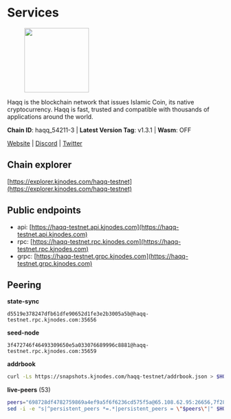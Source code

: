 # Services

<figure><img src="https://raw.githubusercontent.com/kj89/testnet_manuals/main/pingpub/logos/haqq.png" width="150" alt=""><figcaption></figcaption></figure>

Haqq is the blockchain network that issues Islamic Coin,  its native cryptocurrency. Haqq is fast, trusted and  compatible with thousands of applications around the world.

**Chain ID**: haqq_54211-3 | **Latest Version Tag**: v1.3.1 | **Wasm**: OFF

[Website](https://islamiccoin.net) | [Discord](https://discord.gg/hU9MHG5kZq) | [Twitter](https://twitter.com/Islamic_Coin)




## Chain explorer
[https://explorer.kjnodes.com/haqq-testnet](https://explorer.kjnodes.com/haqq-testnet)

## Public endpoints

* api: [https://haqq-testnet.api.kjnodes.com](https://haqq-testnet.api.kjnodes.com)
* rpc: [https://haqq-testnet.rpc.kjnodes.com](https://haqq-testnet.rpc.kjnodes.com)
* grpc: [https://haqq-testnet.grpc.kjnodes.com](https://haqq-testnet.grpc.kjnodes.com)

## Peering

**state-sync**

```text
d5519e378247dfb61dfe90652d1fe3e2b3005a5b@haqq-testnet.rpc.kjnodes.com:35656
```

**seed-node**

```text
3f472746f46493309650e5a033076689996c8881@haqq-testnet.rpc.kjnodes.com:35659
```

**addrbook**
```bash
curl -Ls https://snapshots.kjnodes.com/haqq-testnet/addrbook.json > $HOME/.haqqd/config/addrbook.json
```

**live-peers** (53)
```bash
peers="698728df4782759869a4ef9a5f6f6236cd575f5a@65.108.62.95:26656,7f2828e3910a4b165a65e5bfb2465c1e809bad3b@65.108.48.182:26656,d5519e378247dfb61dfe90652d1fe3e2b3005a5b@65.109.68.190:35656,eb503dddcc41ba801c646d63cc762de4e9c43aa4@35.228.23.164:26656,56158e0f2acf850114e82644afceb565a73b08cc@185.144.99.95:26656,32a8eec046b95e8646ff0810b4596dc7083a0beb@65.108.145.131:26656,48a2a7762a579d25bca95b0a3548b714238dd60b@213.239.216.252:20656,62bf004201a90ce00df6f69390378c3d90f6dd7e@45.83.173.19:26656,0833039f717227ccd156d156ea772746b8ac6d71@146.19.24.139:26656,6771e65c1b30cc514faf5943320fdda480fe9124@95.216.39.183:26656,3df5a68b919177179c6dcb0b9c9354fd6bbba1c8@65.109.92.240:20116,ed145a35b436878c1f1c10634bd18600f3696e17@95.217.181.142:26656,90b1d14fc7393c6b6452ecf8b3cdd078a445a238@65.109.112.178:29656,23ff658b56fbb8bc73372973a34733ff5d79b435@142.132.202.50:11604,c4428d0ec640829414efff4ae7a793004edad867@154.26.157.228:35656,2d13d679b64e1a574904a140f72815644ec71131@65.21.133.125:30656,306ce653d6f0c77936b681d4ee8bbf66a4b8bb75@88.208.57.200:60956,d7ac44bf8f8d760c3df1a8695145021f35feb985@34.88.220.124:26656,78e3ef8adf819b479acc13a2f92ab5c0fa350aeb@66.45.231.30:11464,4990ed7074424046184dd474df40902c30f34182@65.108.250.241:26656,ee4db669ed2ff87cb2a47f848fa061517eb47737@161.97.151.46:26656,0629018cef2e53288757381ffdc0b84cbb5931cc@95.216.1.249:26656,ba56c564a5430632e59e2b08fc348735bc56b32f@154.12.232.140:26656,6fad54232f11a0306bd0d942c2ec5f9ba0ae2f1a@34.91.54.209:26656,073a2d6ef69f04b563e160a0e33eab84ae093aa9@154.26.157.233:35656,afa529ce3a5f2effcb21b2ee1bb7fe677476ed76@167.235.7.34:36656,65bfa4b4b4b9accb9c0e0d46a1c07ae9a44a3a23@168.119.227.142:26656,927a323649e7dd8d4c75da6e5edaee439652b46f@65.109.92.241:20116,50898046189f8cd8f7e996852ac84037c914a8ee@149.102.132.140:35656,230d299006a432b0f44534ca8a19c8c876c0ccb3@85.10.193.246:26656,a6dbf51663c0e4cbfd7dd3965ab8ad022de0952f@154.26.157.230:35656,b8a448782429ee7679c580ec5ef20a7325916cb3@202.61.194.254:56656,5fff90a628395b951d5fb34c64ae6c304b54d2e5@94.130.137.225:36656,24e894d4d8a18276acf6051cccf369a1ce69842d@65.108.151.105:26656,70c1b8334bf08fe5d56fb53d07da11f01faa560b@65.109.30.90:26656,b72f2156db8c87e679dc853730746ff40038120c@213.239.215.77:26656,b87827b470b0fa37e6ff5d10703ffbe4b35dec46@149.102.133.3:35656,5034467ea06fed661f02770ca27197d033df71d2@149.102.132.138:35656,a40f6f6d9f5763f80a87438903ab905daeb4fa01@38.242.225.247:26656,6ce864d853904ebef9400528f129d8fefa6f1827@91.211.251.232:36656,001eb7a3a03dc11539541737262c4ddc84dec283@91.195.101.98:26656,b1c07038b5b9b96d6fb35e4bb417af7ed238e733@95.217.35.186:26656,7e11f631cf4bae9284d79f431a86c99779d7e832@51.79.77.103:19656,fb3fcbc1dc08d5dd6e0001515d3c35274f443b7e@149.102.145.45:35656,fd53be6145264c86f2db22659141c925e119794c@138.201.155.226:12656,59af99085c961a6a5c8dc4bc8b3abffda16ddccb@135.181.38.62:26656,581664f34ea6cdbabdcaf92683f47c470471f770@65.109.30.53:28656,1a68f19b58e0c4e99c907a3c43923641a1595c88@149.102.133.29:35656,a884387139109784cad9193652b82ef20a85d713@38.242.159.148:26656,360d7095f3c1250a013cfe66c43a3f0790782f78@84.46.254.50:26656,0f56d6cd1eae6fd5de684bcc6ee63622e17436af@149.102.149.117:35656,f57fae1bdea281392b563a58978a2d8c0a37725f@95.217.233.234:26656,a6150d39e4725d28a56f41ebf3c6d457c54bd2f1@34.138.250.4:26656"
sed -i -e "s|^persistent_peers *=.*|persistent_peers = \"$peers\"|" $HOME/.haqqd/config/config.toml
```

